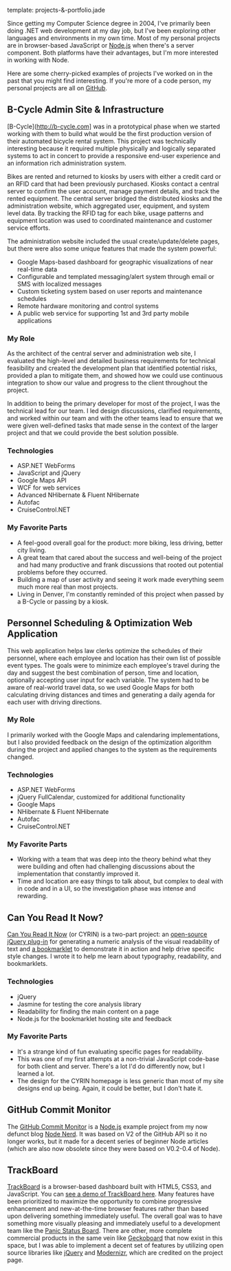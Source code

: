 template: projects-&-portfolio.jade

Since getting my Computer Science degree in 2004, I've primarily been doing .NET web development at my day job, but I've been exploring other languages and environments in my own time. Most of my personal projects are in browser-based JavaScript or [Node.js](http://nodejs.org) when there's a server component. Both platforms have their advantages, but I'm more interested in working with Node.

Here are some cherry-picked examples of projects I've worked on in the past that you might find interesting. If you're more of a code person, my personal projects are all on [GitHub](https://github.com/kevingorski).


## B-Cycle Admin Site & Infrastructure

[B-Cycle](http://b-cycle.com] was in a prototypical phase when we started working with them to build what would be the first production version of their automated bicycle rental system. This project was technically interesting because it required multiple physically and logically separated systems to act in concert to provide a responsive end-user experience and an information rich administration system.

Bikes are rented and returned to kiosks by users with either a credit card or an RFID card that had been previously purchased. Kiosks contact a central server to confirm the user account, manage payment details, and track the rented equipment. The central server bridged the distributed kiosks and the administration website, which aggregated user, equipment, and system level data. By tracking the RFID tag for each bike, usage patterns and equipment location was used to coordinated maintenance and customer service efforts.

The administration website included the usual create/update/delete pages, but there were also some unique features that made the system powerful:

* Google Maps-based dashboard for geographic visualizations of near real-time data
* Configurable and templated messaging/alert system through email or SMS with localized messages
* Custom ticketing system based on user reports and maintenance schedules
* Remote hardware monitoring and control systems
* A public web service for supporting 1st and 3rd party mobile applications

### My Role

As the architect of the central server and administration web site, I evaluated the high-level and detailed business requirements for technical feasibility and created the development plan that identified potential risks, provided a plan to mitigate them, and showed how we could use continuous integration to show our value and progress to the client throughout the project.

In addition to being the primary developer for most of the project, I was the technical lead for our team. I led design discussions, clarified requirements, and worked within our team and with the other teams lead to ensure that we were given well-defined tasks that made sense in the context of the larger project and that we could provide the best solution possible.

### Technologies

* ASP.NET WebForms
* JavaScript and jQuery
* Google Maps API
* WCF for web services
* Advanced NHibernate & Fluent NHibernate
* Autofac
* CruiseControl.NET

### My Favorite Parts

* A feel-good overall goal for the product: more biking, less driving, better city living.
* A great team that cared about the success and well-being of the project and had many productive and frank discussions that rooted out potential problems before they occurred.
* Building a map of user activity and seeing it work made everything seem much more real than most projects.
* Living in Denver, I'm constantly reminded of this project when passed by a B-Cycle or passing by a kiosk.


## Personnel Scheduling & Optimization Web Application

This web application helps law clerks optimize the schedules of their personnel, where each employee and location has their own list of possible event types. The goals were to minimize each employee's travel during the day and suggest the best combination of person, time and location, optionally accepting user input for each variable. The system had to be aware of real-world travel data, so we used Google Maps for both calculating driving distances and times and generating a daily agenda for each user with driving directions.

### My Role

I primarily worked with the Google Maps and calendaring implementations, but I also provided feedback on the design of the optimization algorithm during the project and applied changes to the system as the requirements changed.

### Technologies

* ASP.NET WebForms
* jQuery FullCalendar, customized for additional functionality
* Google Maps
* NHibernate & Fluent NHibernate
* Autofac
* CruiseControl.NET

### My Favorite Parts

* Working with a team that was deep into the theory behind what they were building and often had challenging discussions about the implementation that constantly improved it. 
* Time and location are easy things to talk about, but complex to deal with in code and in a UI, so the investigation phase was intense and rewarding.


## Can You Read It Now?

[Can You Read It Now](http://canyoureaditnow.com/) (or CYRIN) is a two-part project: an [open-source jQuery plug-in](https://github.com/kevingorski/CanYouReadItNow) for generating a numeric analysis of the visual readability of text and [a bookmarklet](http://canyoureaditnow.com/) to demonstrate it in action and help drive specific style changes. I wrote it to help me learn about typography, readability, and bookmarklets.

### Technologies

* jQuery
* Jasmine for testing the core analysis library
* Readability for finding the main content on a page
* Node.js for the bookmarklet hosting site and feedback

### My Favorite Parts

* It's a strange kind of fun evaluating specific pages for readability.
* This was one of my first attempts at a non-trivial JavaScript code-base for both client and server. There's a lot I'd do differently now, but I learned a lot.
* The design for the CYRIN homepage is less generic than most of my site designs end up being. Again, it could be better, but I don't hate it.


## GitHub Commit Monitor

The [GitHub Commit Monitor](https://github.com/kevingorski/github-commitmonitor) is a [Node.js](http://nodejs.org/) example project from my now defunct blog [Node Nerd](http://nodenerd.net). It was based on V2 of the GitHub API   so it no longer works, but it made for a decent series of beginner Node articles (which are also now obsolete since they were based on V0.2-0.4 of Node).


## TrackBoard

[TrackBoard](https://github.com/kevingorski/TrackBoard) is a browser-based dashboard built with HTML5, CSS3, and JavaScript. You can [see a demo of TrackBoard here](http://kevingorski.github.com/TrackBoard). Many features have been prioritized to maximize the opportunity to combine progressive enhancement and new-at-the-time browser features rather than based upon delivering something immediately useful. The overall goal was to have something more visually pleasing and immediately useful to a development team like the [Panic Status Board](http://www.panic.com/blog/2010/03/the-panic-status-board/). There are other, more complete commercial products in the same vein like [Geckoboard](http://www.geckoboard.com/) that now exist in this space, but I was able to implement a decent set of features by utilizing open source libraries like [jQuery](http://jquery.com/) and [Modernizr](http://modernizr.com/), which are credited on the project page.